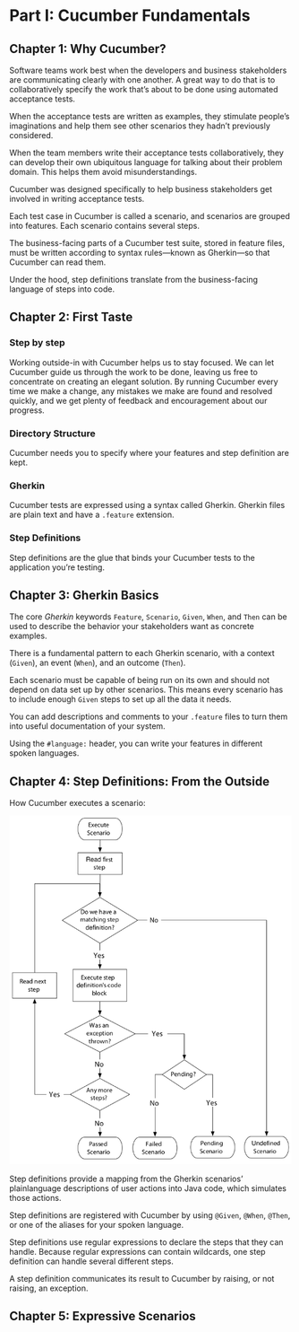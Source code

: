 # Part I: Cucumber Fundamentals

## Chapter 1: Why Cucumber?

Software teams work best when the developers and business stakeholders are communicating clearly with one another. A great way to do that is to collaboratively specify the work that’s about to be done using automated acceptance tests.

When the acceptance tests are written as examples, they stimulate people’s imaginations and help them see other scenarios they hadn’t previously considered.

When the team members write their acceptance tests collaboratively, they can develop their own ubiquitous language for talking about their problem domain. This helps them avoid misunderstandings.

Cucumber was designed specifically to help business stakeholders get involved in writing acceptance tests.

Each test case in Cucumber is called a scenario, and scenarios are grouped into features. Each scenario contains several steps.

The business-facing parts of a Cucumber test suite, stored in feature files, must be written according to syntax rules—known as Gherkin—so that Cucumber can read them.

Under the hood, step definitions translate from the business-facing language of steps into code.

## Chapter 2: First Taste

### Step by step

Working outside-in with Cucumber helps us to stay focused. We can let Cucumber guide us through the work to be done, leaving us free to concentrate on creating an elegant solution. By running Cucumber every time we make a change, any mistakes we make are found and resolved quickly, and we get plenty of feedback and encouragement about our progress.

### Directory Structure

Cucumber needs you to specify where your features and step definition are kept.

### Gherkin

Cucumber tests are expressed using a syntax called Gherkin. Gherkin files are plain text and have a `.feature` extension.

### Step Definitions

Step definitions are the glue that binds your Cucumber tests to the application you’re testing.

## Chapter 3: Gherkin Basics

The core *Gherkin* keywords `Feature`, `Scenario`, `Given`, `When`, and `Then` can be used to describe the behavior your stakeholders want as concrete examples.

There is a fundamental pattern to each Gherkin scenario, with a context (`Given`), an event (`When`), and an outcome (`Then`).

Each scenario must be capable of being run on its own and should not depend on data set up by other scenarios. This means every scenario has to include enough `Given` steps to set up all the data it needs.

You can add descriptions and comments to your `.feature` files to turn them into useful documentation of your system.

Using the `#language:` header, you can write your features in different spoken languages.

## Chapter 4: Step Definitions: From the Outside

How Cucumber executes a scenario:

![Image of How Cucumber executes a scenario](./image/scenario_execution.png "How Cucumber executes a scenario")

Step definitions provide a mapping from the Gherkin scenarios’ plainlanguage descriptions of user actions into Java code, which simulates those actions.

Step definitions are registered with Cucumber by using `@Given`, `@When`, `@Then`, or one of the aliases for your spoken language.

Step definitions use regular expressions to declare the steps that they can handle. Because regular expressions can contain wildcards, one step definition can handle several different steps.

A step definition communicates its result to Cucumber by raising, or not raising, an exception.

## Chapter 5: Expressive Scenarios
